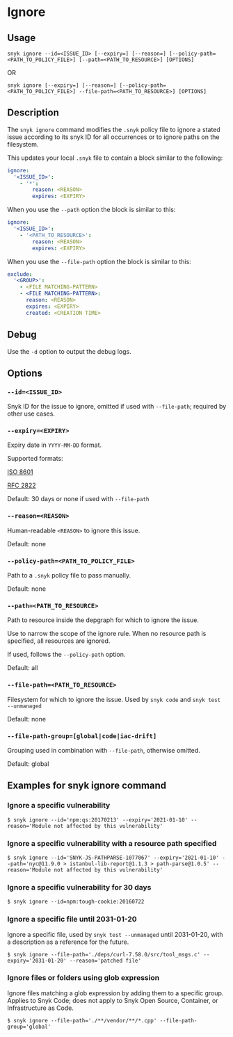 # Ignore

## Usage

`snyk ignore --id=<ISSUE_ID> [--expiry=] [--reason=] [--policy-path=<PATH_TO_POLICY_FILE>] [--path=<PATH_TO_RESOURCE>] [OPTIONS]`

OR

`snyk ignore [--expiry=] [--reason=] [--policy-path=<PATH_TO_POLICY_FILE>] --file-path=<PATH_TO_RESOURCE>] [OPTIONS]`

## Description

The `snyk ignore` command modifies the `.snyk` policy file to ignore a stated issue according to its snyk ID for all occurrences or to ignore paths on the filesystem.

This updates your local `.snyk` file to contain a block similar to the following:

```yaml
ignore:
  '<ISSUE_ID>':
    - '*':
        reason: <REASON>
        expires: <EXPIRY>
```

When you use the `--path` option the block is similar to this:

```yaml
ignore:
  '<ISSUE_ID>':
    - '<PATH_TO_RESOURCE>':
        reason: <REASON>
        expires: <EXPIRY>
```

When you use the `--file-path` option the block is similar to this:

```yaml
exclude:
  '<GROUP>':
    - <FILE MATCHING-PATTERN>
    - <FILE MATCHING-PATTERN>:
      reason: <REASON>
      expires: <EXPIRY>
      created: <CREATION TIME>
```

## Debug

Use the `-d` option to output the debug logs.

## Options

### `--id=<ISSUE_ID>`

Snyk ID for the issue to ignore, omitted if used with `--file-path`; required by other use cases.

### `--expiry=<EXPIRY>`

Expiry date in `YYYY-MM-DD` format.

Supported formats:

[ISO 8601](https://www.iso.org/iso-8601-date-and-time-format.html)

[RFC 2822](https://tools.ietf.org/html/rfc2822)

Default: 30 days or none if used with `--file-path`

### `--reason=<REASON>`

Human-readable `<REASON>` to ignore this issue.

Default: none

### `--policy-path=<PATH_TO_POLICY_FILE>`

Path to a `.snyk` policy file to pass manually.

Default: none

### `--path=<PATH_TO_RESOURCE>`

Path to resource inside the depgraph for which to ignore the issue.

Use to narrow the scope of the ignore rule. When no resource path is specified, all resources are ignored.

If used, follows the `--policy-path` option.

Default: all

### `--file-path=<PATH_TO_RESOURCE>`

Filesystem for which to ignore the issue. Used by `snyk code` and `snyk test --unmanaged`

Default: none

### `--file-path-group=[global|code|iac-drift]`

Grouping used in combination with `--file-path`, otherwise omitted.

Default: global

## Examples for snyk ignore command

### Ignore a specific vulnerability

```
$ snyk ignore --id='npm:qs:20170213' --expiry='2021-01-10' --reason='Module not affected by this vulnerability'
```

### Ignore a specific vulnerability with a resource path specified

```
$ snyk ignore --id='SNYK-JS-PATHPARSE-1077067' --expiry='2021-01-10' --path='nyc@11.9.0 > istanbul-lib-report@1.1.3 > path-parse@1.0.5' --reason='Module not affected by this vulnerability'
```

### Ignore a specific vulnerability for 30 days

```
$ snyk ignore --id=npm:tough-cookie:20160722
```

### Ignore a specific file until 2031-01-20

Ignore a specific file, used by `snyk test --unmanaged` until 2031-01-20, with a description as a reference for the future.

```
$ snyk ignore --file-path='./deps/curl-7.58.0/src/tool_msgs.c' --expiry='2031-01-20' --reason='patched file'
```

### Ignore files or folders using glob expression

Ignore files matching a glob expression by adding them to a specific group. Applies to Snyk Code; does not apply to Snyk Open Source, Container, or Infrastructure as Code.

```
$ snyk ignore --file-path='./**/vendor/**/*.cpp' --file-path-group='global'
```
